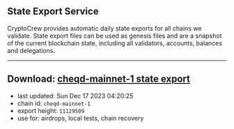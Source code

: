 ## State Export Service
CryptoCrew provides automatic daily state exports for all chains we validate. State export files can be used as genesis files and are a snapshot of the current blockchain state, including all validators, accounts, balances and delegations.

---
**Download: [cheqd-mainnet-1 state export](https://dl.ccvalidators.com/SERVICE/cheqd/cheqd-mainnet-1_export_11129509.json)**
---

- last updated: Sun Dec 17 2023 04:20:25
- chain id: `cheqd-mainnet-1`
- export height: `11129509`
- use for: airdrops, local tests, chain recovery

